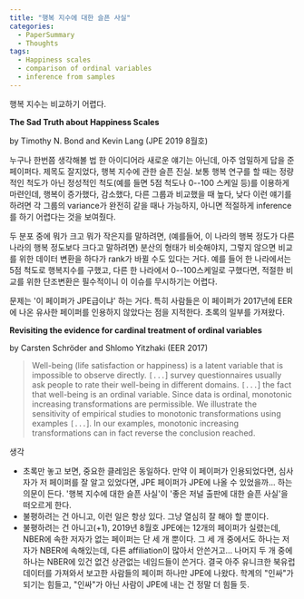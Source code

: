 ```yaml
---
title: "행복 지수에 대한 슬픈 사실"
categories:
  - PaperSummary
  - Thoughts
tags:
  - Happiness scales
  - comparison of ordinal variables
  - inference from samples
---
```


행복 지수는 비교하기 어렵다.

**The Sad Truth about Happiness Scales**

by Timothy N. Bond and Kevin Lang
(JPE 2019 8월호)

<!--
> Happiness is reported in ordered intervals (e.g. very, pretty, not too happy). We review and apply standard statistical results to determine when such data permit identification of two groups’ relative average happiness. The necessary conditions for nonparametric identification are strong and unlikely to be ever satisfied. Standard parametric approaches cannot identify this ranking unless the variances are exactly equal. If not, ordered probit findings can be reversed by lognormal transformations. For nine prominent happiness research areas, conditions for nonparametric identification are rejected and standard parametric results are reversed using plausible transformations. Tests for a common reporting function consistently reject.
-->

누구나 한번쯤 생각해볼 법 한 아이디어라 새로운 얘기는 아닌데, 아주 엄밀하게 답을 준 페이퍼다. 제목도 잘지었다, 행복 지수에 관한 슬픈 진실. 보통 행복 연구를 할 때는 정량적인 척도가 아닌 정성적인 척도(예를 들면 5점 척도나 0--100 스케일 등)를 이용하게 마련인데, 행복이 증가했다, 감소했다, 다른 그룹과 비교했을 때 높다, 낮다 이런 얘기를 하려면 각 그룹의 variance가 완전히 같을 때나 가능하지, 아니면 적절하게 inference를 하기 어렵다는 것을 보여줬다. 

두 분포 중에 뭐가 크고 뭐가 작은지를 말하려면, (예를들어, 이 나라의 행복 정도가 다른 나라의 행복 정도보다 크다고 말하려면) 분산의 형태가 비슷해야지, 그렇지 않으면 비교를 위한 데이터 변환을 하다가 rank가 바뀔 수도 있다는 거다. 예를 들어 한 나라에서는 5점 척도로 행복지수를 구했고, 다른 한 나라에서 0--100스케일로 구했다면, 적절한 비교를 위한 단조변환은 필수적이니 이 이슈를 무시하기는 어렵다.

문제는 '이 페이퍼가 JPE급이냐' 하는 거다. 특히 사람들은 이 페이퍼가 2017년에 EER에 나온 유사한 페이퍼를 인용하지 않았다는 점을 지적한다. 초록의 일부를 가져왔다.

**Revisiting the evidence for cardinal treatment of ordinal variables**

by Carsten Schröder and Shlomo Yitzhaki (EER 2017)

> Well-being (life satisfaction or happiness) is a latent variable that is impossible to observe directly. `[...`] survey questionnaires usually ask people to rate their well-being in different domains. `[...`] the fact that well-being is an ordinal variable. Since data is ordinal, monotonic increasing transformations are permissible. We illustrate the sensitivity of empirical studies to monotonic transformations using examples `[...`]. In our examples, monotonic increasing transformations can in fact reverse the conclusion reached.

생각
- 초록만 놓고 보면, 중요한 클레임은 동일하다. 만약 이 페이퍼가 인용되었다면, 심사자가 저 페이퍼를 잘 알고 있었다면, JPE 페이퍼가 JPE에 나올 수 있었을까... 하는 의문이 든다. '행복 지수에 대한 슬픈 사실'이 '좋은 저널 출판에 대한 슬픈 사실'을 떠오르게 한다. 
- 불평하려는 건 아니고, 이런 일은 항상 있다. 그냥 열심히 잘 해야 할 뿐이다.
- 불평하려는 건 아니고(+1), 2019년 8월호 JPE에는 12개의 페이퍼가 실렸는데, NBER에 속한 저자가 없는 페이퍼는 단 세 개 뿐이다. 그 세 개 중에서도 하나는 저자가 NBER에 속해있는데, 다른 affiliation이 많아서 안쓴거고... 나머지 두 개 중에 하나는 NBER에 있건 없건 상관없는 네임드들이 쓴거다. 결국 아주 유니크한 북유럽 데이터를 가져와서 보고한 사람들의 페이퍼 하나만 JPE에 나왔다. 학계의 "인싸"가 되기는 힘들고, "인싸"가 아닌 사람이 JPE에 내는 건 정말 더 힘들 듯.
